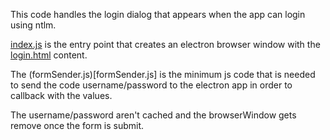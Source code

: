 This code handles the login dialog that appears when the app can login using ntlm.

[index.js](index.js) is the entry point that creates an electron browser window with the [login.html](login.html) content.

The (formSender.js)[formSender.js] is the minimum js code that is needed to send the code username/password to the electron app in order to callback with the values. 

The username/password aren't cached and the browserWindow gets remove once the form is submit.